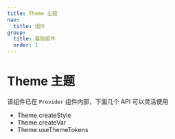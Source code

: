 ```yaml
---
title: Theme 主题
nav:
  title: 组件
group:
  title: 基础组件
  order: 1
---
```


# Theme 主题

该组件已在 `Provider` 组件内部，下面几个 API 可以灵活使用

- Theme.createStyle
- Theme.createVar
- Theme.useThemeTokens

